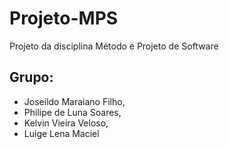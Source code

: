 # Projeto-MPS
Projeto da disciplina Método e Projeto de Software

## Grupo: 
* Joseildo Maraiano Filho, 
* Philipe de Luna Soares, 
* Kelvin Vieira Veloso, 
* Luige Lena Maciel
       
